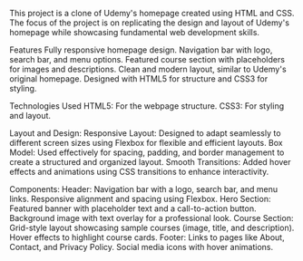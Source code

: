 This project is a clone of Udemy's homepage created using HTML and CSS. The focus of the project is on replicating the design and layout of Udemy's homepage while showcasing fundamental web development skills.

Features
Fully responsive homepage design.
Navigation bar with logo, search bar, and menu options.
Featured course section with placeholders for images and descriptions.
Clean and modern layout, similar to Udemy's original homepage.
Designed with HTML5 for structure and CSS3 for styling.

Technologies Used
HTML5: For the webpage structure.
CSS3: For styling and layout.

Layout and Design:
Responsive Layout: Designed to adapt seamlessly to different screen sizes using Flexbox for flexible and efficient layouts.
Box Model: Used effectively for spacing, padding, and border management to create a structured and organized layout.
Smooth Transitions: Added hover effects and animations using CSS transitions to enhance interactivity.

Components:
Header:
Navigation bar with a logo, search bar, and menu links.
Responsive alignment and spacing using Flexbox.
Hero Section:
Featured banner with placeholder text and a call-to-action button.
Background image with text overlay for a professional look.
Course Section:
Grid-style layout showcasing sample courses (image, title, and description).
Hover effects to highlight course cards.
Footer:
Links to pages like About, Contact, and Privacy Policy.
Social media icons with hover animations.
